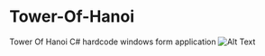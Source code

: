 # Tower-Of-Hanoi
Tower Of Hanoi C# hardcode windows form application
<img src="Towerofhanoi.gif" alt="Alt Text">
